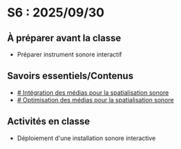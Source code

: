 # S6 : <!-- %: S6 -->2025/09/30<!-- %; -->

## À préparer avant la classe

* Préparer instrument sonore interactif

## Savoirs essentiels/Contenus

* [ <!-- %: BLOC2_SAVOIR4  --># Intégration des médias pour la spatialisation sonore<!-- %; -->](../../03-savoirs/02/04/)
* [ <!-- %: BLOC2_SAVOIR5  --># Optimisation des médias pour la spatialisation sonore<!-- %; -->](../../03-savoirs/02/05/)


## Activités en classe

* Déploiement d'une installation sonore interactive